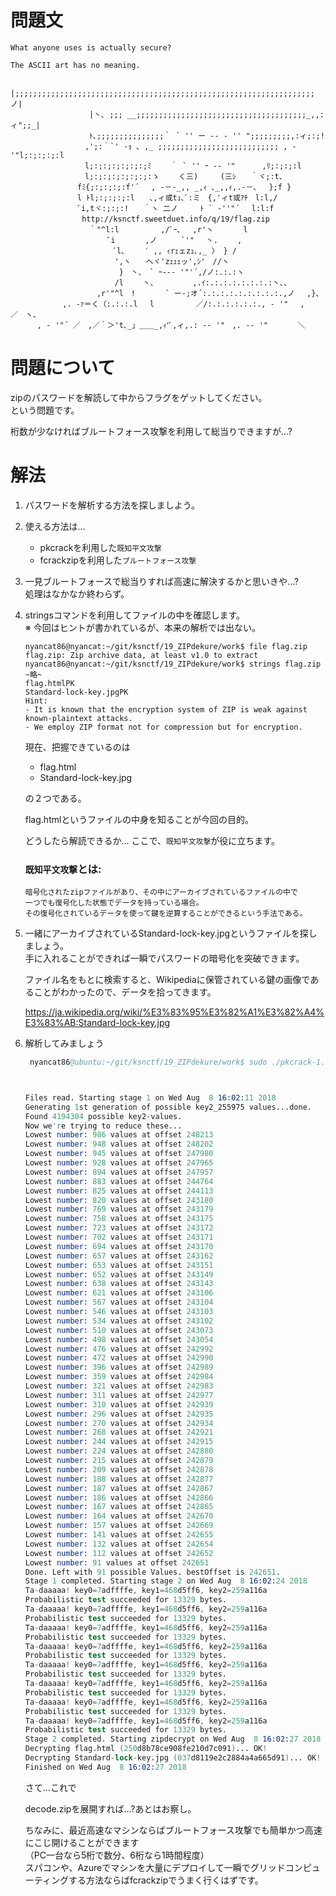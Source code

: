 # 問題文  
```
What anyone uses is actually secure?

The ASCII art has no meaning.

　　　　　　　　　　 |;;;;;;;;;;;;;;;;;;;;;;;;;;;;;;;;;;;;;;;;;;;;;;;;;;;;;;;;;;;;;;;;;;;ノ|
　　　　　　　　　　 |丶､ ;;; __;;;;;;;;;;;;;;;;;;;;;;;;;;;;;;;;;;;;;;_,,: ィ";;_|
　　　　　　　　　　 ﾄ､;;;;;;;;;;;;;;;｀ ` '' ー -- ‐ '' ";;;;;;;;;,:ィ;:;!
　　　　　　　　　　,';:｀`' ‐ｮ ､ ,_ ;;;;;;;;;;;;;;;;;;;;;;;;;;; , - '"l;:;:;:;:l
　　　　　　　　　　l;:;:;:;:;:;:;ﾐ　　 ｀ ` '' ｰ -‐ '"　　　 ,ﾘ;:;:;:l
　　　　　　　　　　l;:;:;:;:;:;:;:ゝ　　 く三)　　　(三ｼ　　｀ヾ;:t、
　　　　　　　　　fﾐ{;:;:;:;:f'´　 , -－-_,, _,ｨ ､_,,ｨ,.-－､　 };f }
　　　　　　　　　l ﾄl;:;:;:;:l　　､,ィ或tｭ､ﾞ:ミ　{,'ィt或ｱﾁ　l:l,/
　　　　　　　　　ﾞi,tヾ:;:;:!　　｀ヽ 二ノ　　　ﾄ ` ‐''"´　 l:l:f
　　　　　　　　　 http://ksnctf.sweetduet.info/q/19/flag.zip
　　　　　　　　　　 ｀"^l:l　　　　　 ,/ﾞｰ､　 ,r'ヽ　　　　l
　　　　　　　　　　　　　ﾞi　　　　,ノ　 　 `'"　 丶.　　 ,
　　　　　　　　　 　 　 　ﾞl､　　 ′ ,, ｨrｪェzｭ､,_ 〉 } /
　　　　　　　　　　　　　　',ヽ　　ヘヾ'zｪｪｪッ',ｼ'　//ヽ
　　　　　　　　　　　　　　 }　丶、　` ｰ--‐ '"'´,/ノ:.:.:ヽ
　　　　　　　　　　　　　　/l　　 丶、　　　 　 ,.ｲ:.:.:.:.:.:.:.:丶､、
　　　　　　　　　　　 ,r'"^l　!　　　　` ー‐;オ´:.:.:.:.:.:.:.:.:.,ノ　 ,}、
　　　　　　　,. -ｧ＝く（:.:.:.l　 l　　　　　 ／/:.:.:.:.:.:., - '"　 ,／　ヽ、
　　　 , - '"´ ／　,／｀＞'t､_」＿＿_,ｨ'ﾞ,ィ,.: -‐ '"　,. -‐ '"　　　　＼　
```





# 問題について  
zipのパスワードを解読して中からフラグをゲットしてください。  
という問題です。

桁数が少なければブルートフォース攻撃を利用して総当りできますが...?




# 解法

1. パスワードを解析する方法を探しましよう。  

1. 使える方法は...  
   - pkcrackを利用した```既知平文攻撃```
   - fcrackzipを利用した```ブルートフォース攻撃```

1. 一見ブルートフォースで総当りすれば高速に解決するかと思いきや...?  
    処理はなかなか終わらず。

1. stringsコマンドを利用してファイルの中を確認します。  
    ※ 今回はヒントが書かれているが、本来の解析では出ない。

    ```t    
    nyancat86@nyancat:~/git/ksnctf/19_ZIPdekure/work$ file flag.zip flag.zip: Zip archive data, at least v1.0 to extract nyancat86@nyancat:~/git/ksnctf/19_ZIPdekure/work$ strings flag.zip 
    ~略~
    flag.htmlPK
    Standard-lock-key.jpgPK
    Hint: 
    - It is known that the encryption system of ZIP is weak against known-plaintext attacks.
    - We employ ZIP format not for compression but for encryption.
    ```

    現在、把握できているのは

    - flag.html
    - Standard-lock-key.jpg

    の２つである。  

    flag.htmlというファイルの中身を知ることが今回の目的。  

    どうしたら解読できるか...
    ここで、`既知平文攻撃`が役に立ちます。  

    
    ### `既知平文攻撃`とは:
    ```
    暗号化されたzipファイルがあり、その中にアーカイブされているファイルの中で  
    一つでも復号化した状態でデータを持っている場合。  
    その復号化されているデータを使って鍵を逆算することができるという手法である。  
    ```

1. 一緒にアーカイブされているStandard-lock-key.jpgというファイルを探しましょう。  
    手に入れることができれば一瞬でパスワードの暗号化を突破できます。  

    ファイル名をもとに検索すると、Wikipediaに保管されている鍵の画像であることがわかったので、データを拾ってきます。  

    https://ja.wikipedia.org/wiki/%E3%83%95%E3%82%A1%E3%82%A4%E3%83%AB:Standard-lock-key.jpg
  

1. 解析してみましょう  

    ```s
     nyancat86@ubuntu:~/git/ksnctf/19_ZIPdekure/work$ sudo ./pkcrack-1.2.2/src/pkcrack -C ./flag.zip -c Standard-lock-key.jpg -p ./Standard-lock-key.jpg -d ./decoded 



    Files read. Starting stage 1 on Wed Aug  8 16:02:11 2018
    Generating 1st generation of possible key2_255975 values...done.
    Found 4194304 possible key2-values.
    Now we're trying to reduce these...
    Lowest number: 986 values at offset 248213
    Lowest number: 948 values at offset 248202
    Lowest number: 945 values at offset 247980
    Lowest number: 928 values at offset 247965
    Lowest number: 894 values at offset 247957
    Lowest number: 883 values at offset 244764
    Lowest number: 825 values at offset 244113
    Lowest number: 820 values at offset 243180
    Lowest number: 769 values at offset 243179
    Lowest number: 758 values at offset 243175
    Lowest number: 723 values at offset 243172
    Lowest number: 702 values at offset 243171
    Lowest number: 694 values at offset 243170
    Lowest number: 657 values at offset 243162
    Lowest number: 653 values at offset 243151
    Lowest number: 652 values at offset 243149
    Lowest number: 638 values at offset 243143
    Lowest number: 621 values at offset 243106
    Lowest number: 567 values at offset 243104
    Lowest number: 546 values at offset 243103
    Lowest number: 534 values at offset 243102
    Lowest number: 510 values at offset 243073
    Lowest number: 498 values at offset 243054
    Lowest number: 476 values at offset 242992
    Lowest number: 472 values at offset 242990
    Lowest number: 396 values at offset 242989
    Lowest number: 359 values at offset 242984
    Lowest number: 321 values at offset 242983
    Lowest number: 311 values at offset 242977
    Lowest number: 310 values at offset 242939
    Lowest number: 296 values at offset 242935
    Lowest number: 270 values at offset 242934
    Lowest number: 268 values at offset 242921
    Lowest number: 244 values at offset 242915
    Lowest number: 224 values at offset 242880
    Lowest number: 215 values at offset 242879
    Lowest number: 209 values at offset 242878
    Lowest number: 188 values at offset 242877
    Lowest number: 187 values at offset 242867
    Lowest number: 186 values at offset 242866
    Lowest number: 167 values at offset 242865
    Lowest number: 164 values at offset 242670
    Lowest number: 157 values at offset 242669
    Lowest number: 141 values at offset 242655
    Lowest number: 132 values at offset 242654
    Lowest number: 112 values at offset 242652
    Lowest number: 91 values at offset 242651
    Done. Left with 91 possible Values. bestOffset is 242651.
    Stage 1 completed. Starting stage 2 on Wed Aug  8 16:02:24 2018
    Ta-daaaaa! key0=7adffffe, key1=468d5ff6, key2=259a116a
    Probabilistic test succeeded for 13329 bytes.
    Ta-daaaaa! key0=7adffffe, key1=468d5ff6, key2=259a116a
    Probabilistic test succeeded for 13329 bytes.
    Ta-daaaaa! key0=7adffffe, key1=468d5ff6, key2=259a116a
    Probabilistic test succeeded for 13329 bytes.
    Ta-daaaaa! key0=7adffffe, key1=468d5ff6, key2=259a116a
    Probabilistic test succeeded for 13329 bytes.
    Ta-daaaaa! key0=7adffffe, key1=468d5ff6, key2=259a116a
    Probabilistic test succeeded for 13329 bytes.
    Ta-daaaaa! key0=7adffffe, key1=468d5ff6, key2=259a116a
    Probabilistic test succeeded for 13329 bytes.
    Ta-daaaaa! key0=7adffffe, key1=468d5ff6, key2=259a116a
    Probabilistic test succeeded for 13329 bytes.
    Ta-daaaaa! key0=7adffffe, key1=468d5ff6, key2=259a116a
    Probabilistic test succeeded for 13329 bytes.
    Stage 2 completed. Starting zipdecrypt on Wed Aug  8 16:02:27 2018
    Decrypting flag.html (250d8b78ce908fe210d7c091)... OK!
    Decrypting Standard-lock-key.jpg (037d8119e2c2884a4a665d91)... OK!
    Finished on Wed Aug  8 16:02:27 2018
    ```

    さて...これで

    decode.zipを展開すれば...?あとはお察し。

    ちなみに、最近高速なマシンならばブルートフォース攻撃でも簡単かつ高速にこじ開けることができます  
    （PC一台なら5桁で数分、6桁なら1時間程度）  
    スパコンや、Azureでマシンを大量にデプロイして一瞬でグリッドコンピューティングする方法ならばfcrackzipでうまく行くはずです。




